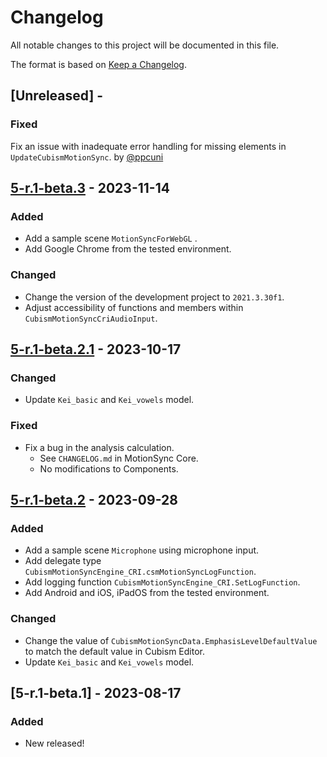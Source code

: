 # Changelog

All notable changes to this project will be documented in this file.

The format is based on [Keep a Changelog](https://keepachangelog.com/en/1.0.0/).


## [Unreleased] - 

### Fixed

Fix an issue with inadequate error handling for missing elements in `UpdateCubismMotionSync`. by [@ppcuni](https://github.com/ppcuni)


## [5-r.1-beta.3] - 2023-11-14

### Added

* Add a sample scene `MotionSyncForWebGL` .
* Add Google Chrome from the tested environment.

### Changed

* Change the version of the development project to `2021.3.30f1`.
* Adjust accessibility of functions and members within `CubismMotionSyncCriAudioInput`.


## [5-r.1-beta.2.1] - 2023-10-17

### Changed

* Update `Kei_basic` and `Kei_vowels` model.

### Fixed

* Fix a bug in the analysis calculation.
  * See `CHANGELOG.md` in MotionSync Core.
  * No modifications to Components.


## [5-r.1-beta.2] - 2023-09-28

### Added

* Add a sample scene `Microphone` using microphone input.
* Add delegate type `CubismMotionSyncEngine_CRI.csmMotionSyncLogFunction`.
* Add logging function `CubismMotionSyncEngine_CRI.SetLogFunction`.
* Add Android and iOS, iPadOS from the tested environment.

### Changed

* Change the value of `CubismMotionSyncData.EmphasisLevelDefaultValue` to match the default value in Cubism Editor.
* Update `Kei_basic` and `Kei_vowels` model.


## [5-r.1-beta.1] - 2023-08-17

### Added

* New released!


[5-r.1-beta.3]: https://github.com/Live2D/CubismUnityMotionSyncComponents/compare/5-r.1-beta.2.1...5-r.1-beta.3
[5-r.1-beta.2.1]: https://github.com/Live2D/CubismUnityMotionSyncComponents/compare/5-r.1-beta.2...5-r.1-beta.2.1
[5-r.1-beta.2]: https://github.com/Live2D/CubismUnityMotionSyncComponents/compare/5-r.1-beta.1...5-r.1-beta.2
